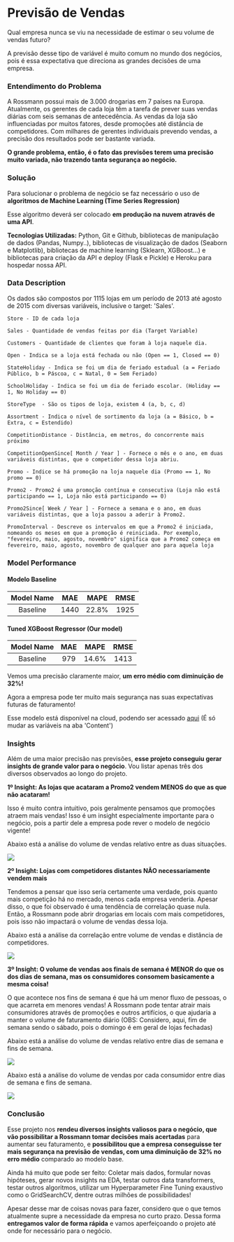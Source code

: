 # Previsão de Vendas

Qual empresa nunca se viu na necessidade de estimar o seu volume de vendas futuro? 

A previsão desse tipo de variável é muito comum no mundo dos negócios, pois é essa expectativa que direciona as grandes decisões de uma empresa.

### Entendimento do Problema
A Rossmann possui mais de 3.000 drogarias em 7 países na Europa. Atualmente, os gerentes de cada loja têm a tarefa de prever suas vendas diárias com seis semanas de antecedência. As vendas da loja são influenciadas por muitos fatores, desde promoções até distância de competidores. Com milhares de gerentes individuais prevendo vendas, a precisão dos resultados pode ser bastante variada. 

**O grande problema, então, é o fato das previsões terem uma precisão muito variada, não trazendo tanta segurança ao negócio.**

### Solução
Para solucionar o problema de negócio se faz necessário o uso de **algoritmos de Machine Learning (Time Series Regression)**

Esse algoritmo deverá ser colocado **em produção na nuvem através de uma API**. 

**Tecnologias Utilizadas:** Python, Git e Github, bibliotecas de manipulação de dados (Pandas, Numpy..), bibliotecas de visualização de dados (Seaborn e Matplotlib), bibliotecas de machine learning (Sklearn, XGBoost...) e bibliotecas para criação da API e deploy (Flask e Pickle) e Heroku para hospedar nossa API.

### Data Description

Os dados são compostos por 1115 lojas em um período de 2013 até agosto de 2015 com diversas variáveis, inclusive o target: 'Sales'.
 
```
Store - ID de cada loja
 
Sales - Quantidade de vendas feitas por dia (Target Variable)
 
Customers - Quantidade de clientes que foram à loja naquele dia.
 
Open - Indica se a loja está fechada ou não (Open == 1, Closed == 0)
 
StateHoliday - Indica se foi um dia de feriado estadual (a = Feriado Público, b = Páscoa, c = Natal, 0 = Sem Feriado)
 
SchoolHoliday - Indica se foi um dia de feriado escolar. (Holiday == 1, No Holiday == 0)
 
StoreType  - São os tipos de loja, existem 4 (a, b, c, d)
 
Assortment - Indica o nível de sortimento da loja (a = Básico, b = Extra, c = Estendido)
 
CompetitionDistance - Distância, em metros, do concorrente mais próximo
 
CompetitionOpenSince[ Month / Year ] - Fornece o mês e o ano, em duas variáveis distintas, que o competidor dessa loja abriu.
 
Promo - Indice se há promoção na loja naquele dia (Promo == 1, No promo == 0)
 
Promo2 - Promo2 é uma promoção contínua e consecutiva (Loja não está participando == 1, Loja não está participando == 0)
 
Promo2Since[ Week / Year ] - Fornece a semana e o ano, em duas variáveis distintas, que a loja passou a aderir à Promo2.
 
PromoInterval - Descreve os intervalos em que a Promo2 é iniciada, nomeando os meses em que a promoção é reiniciada. Por exemplo, "fevereiro, maio, agosto, novembro" significa que a Promo2 começa em fevereiro, maio, agosto, novembro de qualquer ano para aquela loja
```

### Model Performance

#### Modelo Baseline
 
|       Model Name          |        MAE          |      MAPE      |        RMSE        |
|:-------------------------:|:-------------------:|:--------------:|:------------------:|
| Baseline                  |  1440          | 22.8%      |       1925        |

#### Tuned XGBoost Regressor (Our model)

|       Model Name          |        MAE          |      MAPE      |        RMSE        |
|:-------------------------:|:-------------------:|:--------------:|:------------------:|
| Baseline                  |  979          | 14.6%      |       1413        |

Vemos uma precisão claramente maior, **um erro médio com diminuição de 32%!**

Agora a empresa pode ter muito mais segurança nas suas expectativas futuras de faturamento!

Esse modelo está disponível na cloud, podendo ser acessado <a href=https://reqbin.com/oqcbaldp target="_blank">aqui</a>
(É só mudar as variáveis na aba 'Content')

### Insights

Além de uma maior precisão nas previsões, **esse projeto conseguiu gerar insights de grande valor para o negócio**. Vou listar apenas três dos diversos observados ao longo do projeto.

**1º Insight: As lojas que acataram a Promo2 vendem MENOS do que as que não acataram!**

Isso é muito contra intuitivo, pois geralmente pensamos que promoções atraem mais vendas! Isso é um insight especialmente importante para o negócio, pois a partir dele a empresa pode rever o modelo de negócio vigente!

Abaixo está a análise do volume de vendas relativo entre as duas situações.

<img src="https://i.imgur.com/x9smoqv.png"/>

**2º Insight: Lojas com competidores distantes NÃO necessariamente vendem mais**

Tendemos a pensar que isso seria certamente uma verdade, pois quanto mais competição há no mercado, menos cada empresa venderia. Apesar disso, o que foi observado é uma tendência de correlação quase nula. Então, a Rossmann pode abrir drogarias em locais com mais competidores, pois isso não impactará o volume de vendas dessa loja.

Abaixo está a análise da correlação entre volume de vendas e distância de competidores.

<img src="https://i.imgur.com/99Q8D75.png"/>

**3º Insight: O volume de vendas aos finais de semana é MENOR do que os dos dias de semana, mas os consumidores consomem basicamente a mesma coisa!**

O que acontece nos fins de semana é que há um menor fluxo de pessoas, o que acarreta em menores vendas! A Rossmann pode tentar atrair mais consumidores através de promoções e outros artifícios, o que ajudaria a manter o volume de faturamento diário (OBS: Considero, aqui, fim de semana sendo o sábado, pois o domingo é em geral de lojas fechadas)

Abaixo está a análise do volume de vendas relativo entre dias de semana e fins de semana.

<img src="https://i.imgur.com/M0RjwqZ.png"/>

Abaixo está a análise do volume de vendas por cada consumidor entre dias de semana e fins de semana.

<img src="https://i.imgur.com/9acF04K.png"/>

### Conclusão

Esse projeto nos **rendeu diversos insights valiosos para o negócio, que vão possibilitar a Rossmann tomar decisões mais acertadas** para aumentar seu faturamento, e **possibilitou que a empresa conseguisse ter mais segurança na previsão de vendas, com uma diminuição de 32% no erro médio** comparado ao modelo base.

Ainda há muito que pode ser feito: Coletar mais dados, formular novas hipóteses, gerar novos insights na EDA, testar outros data transformers, testar outros algoritmos, utilizar um Hyperparameter Fine Tuning exaustivo como o GridSearchCV, dentre outras milhões de possibilidades! 

Apesar desse mar de coisas novas para fazer, considero que o que temos atualmente supre a necessidade da empresa no curto prazo. Dessa forma **entregamos valor de forma rápida** e vamos aperfeiçoando o projeto até onde for necessário para o negócio.
